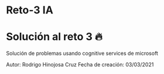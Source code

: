 # Reto-3 IA
# Solución al reto 3 :fire:
Solución de problemas usando cognitive services de microsoft

Autor: Rodrigo Hinojosa Cruz
Fecha de creación: 03/03/2021
